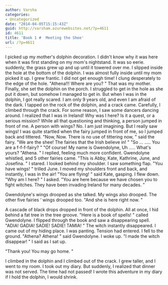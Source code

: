 ```yaml
---
author: Varsha
categories:
- Uncategorized
date: "2014-04-05T15:15:43Z"
guid: http://varsham.azurewebsites.net/?p=4611
id: 4611
title: 'Book 1 #  Meeting the Shee'
url: /?p=4611
---
```


I picked up my mother's dolphin decoration. I didn't know why it was here when it was first standing on my mom's nightstand. It was so eerie. suddenly, the grass grew up and up until it towered over me. I slipped inside the hole at the bottom of the dolphin. I was almost fully inside until my mom picked it up. I grew frantic. I did not get enough time! I clung desperately to the edge of the hole.  "Athena!!! Where are you? " That was my mother. Finally, she set the dolphin on the porch. I struggled to get in the hole as she put it down, but somehow I managed to get in. But when I was in the dolphin, I got really scared. I am only 9 years old, and even I am afraid of the dark. I tapped on the rock of the dolphin, and a crack came. Carefully, I climbed through the crack. For some reason, I saw some dancers dancing around. I realized that I was in Ireland! Why was I here? Is it a quest, or a serious mission? While all that questioning and thinking, a person jumped in front of me. A person with wings? No. I am just imagining. But I really saw wings!   I was quite startled when the fairy jumped in front of me, so I jumped back and tittered.    "Now, Now. There is no use of tittering now, " said the fairy.  "We are the shee! The fairies that the Irish believe in! "      "So ... ..... You are a f-f-f-fairy? "  "Of course! My name is Gwendolyne, Uh ..... What's yours?  "Athena. " I replied, feeling much more confident. Gwendolyne whistled, and 5 other fairies came.  "This is Abby, Kate, Kathrine, June, and Josefina.  " I stared. I looked behind my shoulder. I saw something flap.  "You have wings! " trilled June. I moved my shoulders front and back, and instantly, I was in the air!  "You are flying! " said Kate, gasping. I flew down.  "Why am I here? " I asked.  "You are here because we have chosen you to fight witches. They have been invading Ireland for many decades. "

Gwendolyne's wings drooped as she talked. My wings also drooped. The other five fairies &#8216; wings drooped too.  "And she is here right now. "

A cascade of black drops dropped in front of the dolphin. All at once, I hid behind a fat tree in the tree groove.  "Here is a book of spells! " called Gwendolyne. I flipped through the book and saw a disappearing spell.  "ADIA! GADIA! SADIE! SADIE! TAMIA!  " The witch instantly disappeared. I came out of my hiding place. I was panting. Tension had entered. I fell to the ground.  "Athena? Athena!  " said Gwendolyne. I woke up.  "I made the witch disappear! " I said as I sat up.

 "Thank you! You may go home. "

I climbed in the dolphin and I climbed out of the crack. I grew taller, and I went to my room. I took out my diary. But suddenly, I realized that dinner was not served. The time had not passed! I wrote this adventure in my diary if I hold the dolphin, I would shrink.

 